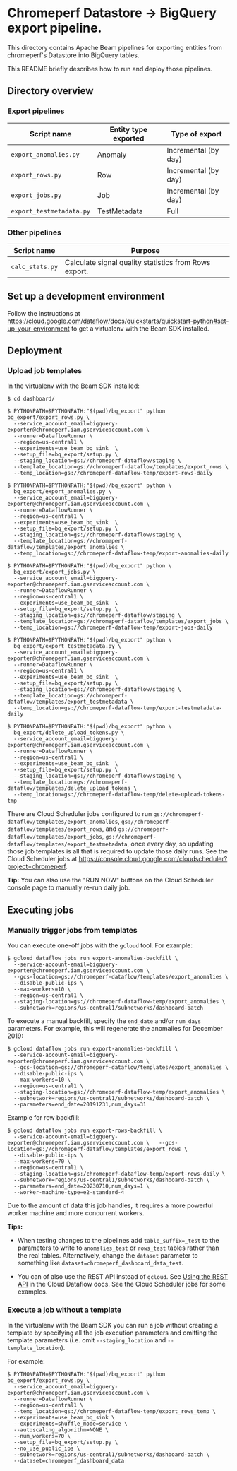 # Chromeperf Datastore → BigQuery export pipeline.

This directory contains Apache Beam pipelines for exporting entities from
chromeperf's Datastore into BigQuery tables.

This README briefly describes how to run and deploy those pipelines.

## Directory overview

### Export pipelines

| Script name              | Entity type exported | Type of export       |
|--------------------------|----------------------|----------------------|
| `export_anomalies.py`    | Anomaly              | Incremental (by day) |
| `export_rows.py`         | Row                  | Incremental (by day) |
| `export_jobs.py`         | Job                  | Incremental (by day) |
| `export_testmetadata.py` | TestMetadata         | Full                 |

### Other pipelines

| Script name     | Purpose                                               |
|-----------------|-------------------------------------------------------|
| `calc_stats.py` | Calculate signal quality statistics from Rows export. |

## Set up a development environment

Follow the instructions at
https://cloud.google.com/dataflow/docs/quickstarts/quickstart-python#set-up-your-environment
to get a virtualenv with the Beam SDK installed.

## Deployment

### Upload job templates

In the virtualenv with the Beam SDK installed:

```
$ cd dashboard/
```

```
$ PYTHONPATH=$PYTHONPATH:"$(pwd)/bq_export" python bq_export/export_rows.py \
  --service_account_email=bigquery-exporter@chromeperf.iam.gserviceaccount.com \
  --runner=DataflowRunner \
  --region=us-central1 \
  --experiments=use_beam_bq_sink  \
  --setup_file=bq_export/setup.py \
  --staging_location=gs://chromeperf-dataflow/staging \
  --template_location=gs://chromeperf-dataflow/templates/export_rows \
  --temp_location=gs://chromeperf-dataflow-temp/export-rows-daily
```

```
$ PYTHONPATH=$PYTHONPATH:"$(pwd)/bq_export" python \
  bq_export/export_anomalies.py \
  --service_account_email=bigquery-exporter@chromeperf.iam.gserviceaccount.com \
  --runner=DataflowRunner \
  --region=us-central1 \
  --experiments=use_beam_bq_sink  \
  --setup_file=bq_export/setup.py \
  --staging_location=gs://chromeperf-dataflow/staging \
  --template_location=gs://chromeperf-dataflow/templates/export_anomalies \
  --temp_location=gs://chromeperf-dataflow-temp/export-anomalies-daily
```

```
$ PYTHONPATH=$PYTHONPATH:"$(pwd)/bq_export" python \
  bq_export/export_jobs.py \
  --service_account_email=bigquery-exporter@chromeperf.iam.gserviceaccount.com \
  --runner=DataflowRunner \
  --region=us-central1 \
  --experiments=use_beam_bq_sink  \
  --setup_file=bq_export/setup.py \
  --staging_location=gs://chromeperf-dataflow/staging \
  --template_location=gs://chromeperf-dataflow/templates/export_jobs \
  --temp_location=gs://chromeperf-dataflow-temp/export-jobs-daily
```

```
$ PYTHONPATH=$PYTHONPATH:"$(pwd)/bq_export" python \
  bq_export/export_testmetadata.py \
  --service_account_email=bigquery-exporter@chromeperf.iam.gserviceaccount.com \
  --runner=DataflowRunner \
  --region=us-central1 \
  --experiments=use_beam_bq_sink  \
  --setup_file=bq_export/setup.py \
  --staging_location=gs://chromeperf-dataflow/staging \
  --template_location=gs://chromeperf-dataflow/templates/export_testmetadata \
  --temp_location=gs://chromeperf-dataflow-temp/export-testmetadata-daily
```

```
$ PYTHONPATH=$PYTHONPATH:"$(pwd)/bq_export" python \
  bq_export/delete_upload_tokens.py \
  --service_account_email=bigquery-exporter@chromeperf.iam.gserviceaccount.com \
  --runner=DataflowRunner \
  --region=us-central1 \
  --experiments=use_beam_bq_sink  \
  --setup_file=bq_export/setup.py \
  --staging_location=gs://chromeperf-dataflow/staging \
  --template_location=gs://chromeperf-dataflow/templates/delete_upload_tokens \
  --temp_location=gs://chromeperf-dataflow-temp/delete-upload-tokens-tmp
```

There are Cloud Scheduler jobs configured to run
`gs://chromeperf-dataflow/templates/export_anomalies`,
`gs://chromeperf-dataflow/templates/export_rows`, and
`gs://chromeperf-dataflow/templates/export_jobs`,
`gs://chromeperf-dataflow/templates/export_testmetadata`, once every day, so
updating those job templates is all that is required to update those daily runs.
See the Cloud Scheduler jobs at
https://console.cloud.google.com/cloudscheduler?project=chromeperf.

**Tip:** You can also use the "RUN NOW" buttons on the Cloud Scheduler console
page to manually re-run daily job.

## Executing jobs

### Manually trigger jobs from templates

You can execute one-off jobs with the `gcloud` tool.  For example:

```
$ gcloud dataflow jobs run export-anomalies-backfill \
  --service-account-email=bigquery-exporter@chromeperf.iam.gserviceaccount.com \
  --gcs-location=gs://chromeperf-dataflow/templates/export_anomalies \
  --disable-public-ips \
  --max-workers=10 \
  --region=us-central1 \
  --staging-location=gs://chromeperf-dataflow-temp/export_anomalies \
  --subnetwork=regions/us-central1/subnetworks/dashboard-batch
```

To execute a manual backfill, specify the `end_date` and/or `num_days`
parameters.  For example, this will regenerate the anomalies for December 2019:

```
$ gcloud dataflow jobs run export-anomalies-backfill \
  --service-account-email=bigquery-exporter@chromeperf.iam.gserviceaccount.com \
  --gcs-location=gs://chromeperf-dataflow/templates/export_anomalies \
  --disable-public-ips \
  --max-workers=10 \
  --region=us-central1 \
  --staging-location=gs://chromeperf-dataflow-temp/export_anomalies \
  --subnetwork=regions/us-central1/subnetworks/dashboard-batch \
  --parameters=end_date=20191231,num_days=31
```

Example for row backfill:
```
$ gcloud dataflow jobs run export-rows-backfill \
  --service-account-email=bigquery-exporter@chromeperf.iam.gserviceaccount.com \   --gcs-location=gs://chromeperf-dataflow/templates/export_rows \
  --disable-public-ips \
  --max-workers=70 \
  --region=us-central1 \
  --staging-location=gs:/chromeperf-dataflow-temp/export-rows-daily \
  --subnetwork=regions/us-central1/subnetworks/dashboard-batch \
  --parameters=end_date=20230710,num_days=1 \
  --worker-machine-type=e2-standard-4
```

Due to the amount of data this job handles, it requires a more powerful worker machine and more concurrent workers.

**Tips:**

* When testing changes to the pipelines add `table_suffix=_test` to the
  parameters to write to `anomalies_test` or `rows_test` tables rather than the
  real tables.  Alternatively, change the `dataset` parameter to something like
  `dataset=chromeperf_dashboard_data_test`.

* You can of also use the REST API instead of `gcloud`.  See [Using the REST
  API](https://cloud.google.com/dataflow/docs/guides/templates/running-templates#using-the-rest-api)
  in the Cloud Dataflow docs.  See the Cloud Scheduler jobs for some examples.

### Execute a job without a template

In the virtualenv with the Beam SDK you can run a job without creating a
template by specifying all the job execution parameters and omitting the
template parameters (i.e. omit `--staging_location` and `--template_location`).

For example:

```
$ PYTHONPATH=$PYTHONPATH:"$(pwd)/bq_export" python bq_export/export_rows.py \
  --service_account_email=bigquery-exporter@chromeperf.iam.gserviceaccount.com \
  --runner=DataflowRunner \
  --region=us-central1 \
  --temp_location=gs://chromeperf-dataflow-temp/export_rows_temp \
  --experiments=use_beam_bq_sink \
  --experiments=shuffle_mode=service \
  --autoscaling_algorithm=NONE \
  --num_workers=70 \
  --setup_file=bq_export/setup.py \
  --no_use_public_ips \
  --subnetwork=regions/us-central1/subnetworks/dashboard-batch \
  --dataset=chromeperf_dashboard_data
```

